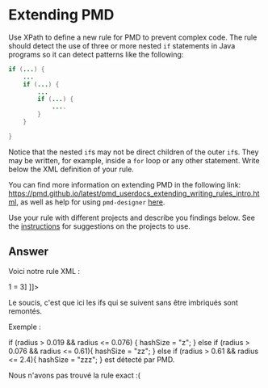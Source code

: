 # Extending PMD

Use XPath to define a new rule for PMD to prevent complex code. The rule should detect the use of three or more nested `if` statements in Java programs so it can detect patterns like the following:

```Java
if (...) {
    ...
    if (...) {
        ...
        if (...) {
            ....
        }
    }

}
```
Notice that the nested `if`s may not be direct children of the outer `if`s. They may be written, for example, inside a `for` loop or any other statement.
Write below the XML definition of your rule.

You can find more information on extending PMD in the following link: https://pmd.github.io/latest/pmd_userdocs_extending_writing_rules_intro.html, as well as help for using `pmd-designer` [here](https://github.com/selabs-ur1/VV-ISTIC-TP2/blob/master/exercises/designer-help.md).

Use your rule with different projects and describe you findings below. See the [instructions](../sujet.md) for suggestions on the projects to use.

## Answer

Voici notre rule XML :

<rule name="AvoidNestedIf"
          language="java"
          maximumLanguageVersion="17"
          message="There are three or more nested ifs in your method"
          class="net.sourceforge.pmd.lang.rule.XPathRule">
        <description>
            <![CDATA[Detects three or more nested if statements in a method.]]>
        </description>
        <priority>1</priority>
        <properties>
            <property name="version" value="2.0"/>
            <property name="xpath">
                <value>
                    <![CDATA[
               //IfStatement[count(.//IfStatement) >= 3]                ]]>
                </value>
            </property>
        </properties>
    </rule>

Le soucis, c'est que ici les ifs qui se suivent sans être imbriqués sont remontés.

Exemple : 

if (radius > 0.019 && radius <= 0.076) {
            hashSize = "z";
        } else if (radius > 0.076 && radius <= 0.61){
            hashSize = "zz";
        } else if (radius > 0.61 && radius <= 2.4){
            hashSize = "zzz";
        }
est détecté par PMD.

Nous n'avons pas trouvé la rule exact :(



